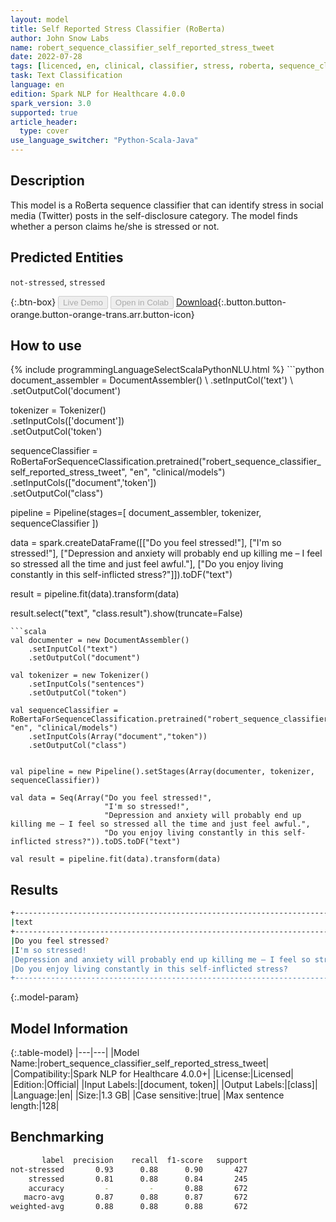```yaml
---
layout: model
title: Self Reported Stress Classifier (RoBerta)
author: John Snow Labs
name: robert_sequence_classifier_self_reported_stress_tweet
date: 2022-07-28
tags: [licenced, en, clinical, classifier, stress, roberta, sequence_classification, public_health, licensed]
task: Text Classification
language: en
edition: Spark NLP for Healthcare 4.0.0
spark_version: 3.0
supported: true
article_header:
  type: cover
use_language_switcher: "Python-Scala-Java"
---
```


## Description

This model is a RoBerta sequence classifier that can identify stress in social media (Twitter) posts in the self-disclosure category. The model finds whether a person claims he/she is stressed or not.

## Predicted Entities

`not-stressed`, `stressed`

{:.btn-box}
<button class="button button-orange" disabled>Live Demo</button>
<button class="button button-orange" disabled>Open in Colab</button>
[Download](https://s3.amazonaws.com/auxdata.johnsnowlabs.com/clinical/models/robert_sequence_classifier_self_reported_stress_tweet_en_4.0.0_3.0_1659022354964.zip){:.button.button-orange.button-orange-trans.arr.button-icon}

## How to use



<div class="tabs-box" markdown="1">
{% include programmingLanguageSelectScalaPythonNLU.html %}
```python
document_assembler = DocumentAssembler() \
    .setInputCol('text') \
    .setOutputCol('document')

tokenizer = Tokenizer() \
    .setInputCols(['document']) \
    .setOutputCol('token')

sequenceClassifier = RoBertaForSequenceClassification.pretrained("robert_sequence_classifier_self_reported_stress_tweet", "en", "clinical/models")\
    .setInputCols(["document",'token'])\
    .setOutputCol("class")

pipeline = Pipeline(stages=[
    document_assembler, 
    tokenizer,
    sequenceClassifier
])

data = spark.createDataFrame([["Do you feel stressed!"], 
                              ["I'm so stressed!"],
                              ["Depression and anxiety will probably end up killing me – I feel so stressed all the time and just feel awful."], 
                              ["Do you enjoy living constantly in this self-inflicted stress?"]]).toDF("text")
                             
result = pipeline.fit(data).transform(data)

result.select("text", "class.result").show(truncate=False)
```
```scala
val documenter = new DocumentAssembler() 
    .setInputCol("text") 
    .setOutputCol("document")

val tokenizer = new Tokenizer()
    .setInputCols("sentences")
    .setOutputCol("token")

val sequenceClassifier = RoBertaForSequenceClassification.pretrained("robert_sequence_classifier_self_reported_stress_tweet", "en", "clinical/models")
    .setInputCols(Array("document","token"))
    .setOutputCol("class")


val pipeline = new Pipeline().setStages(Array(documenter, tokenizer, sequenceClassifier))

val data = Seq(Array("Do you feel stressed!", 
                     "I'm so stressed!",
                     "Depression and anxiety will probably end up killing me – I feel so stressed all the time and just feel awful.", 
                     "Do you enjoy living constantly in this self-inflicted stress?")).toDS.toDF("text")

val result = pipeline.fit(data).transform(data)
```
</div>

## Results

```bash
+-------------------------------------------------------------------------------------------------------------+--------------+
|text                                                                                                         |result        |
+-------------------------------------------------------------------------------------------------------------+--------------+
|Do you feel stressed?                                                                                        |[not-stressed]|
|I'm so stressed!                                                                                             |[stressed]    |
|Depression and anxiety will probably end up killing me – I feel so stressed all the time and just feel awful.|[stressed]    |
|Do you enjoy living constantly in this self-inflicted stress?                                                |[not-stressed]|
+-------------------------------------------------------------------------------------------------------------+--------------+

```

{:.model-param}
## Model Information

{:.table-model}
|---|---|
|Model Name:|robert_sequence_classifier_self_reported_stress_tweet|
|Compatibility:|Spark NLP for Healthcare 4.0.0+|
|License:|Licensed|
|Edition:|Official|
|Input Labels:|[document, token]|
|Output Labels:|[class]|
|Language:|en|
|Size:|1.3 GB|
|Case sensitive:|true|
|Max sentence length:|128|

## Benchmarking

```bash
       label  precision    recall  f1-score   support
not-stressed       0.93      0.88      0.90       427
    stressed       0.81      0.88      0.84       245
    accuracy         -         -       0.88       672
   macro-avg       0.87      0.88      0.87       672
weighted-avg       0.88      0.88      0.88       672
```
